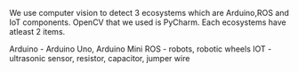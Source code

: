 We use computer vision to detect 3 ecosystems which are Arduino,ROS and IoT components. 
OpenCV that we used is PyCharm.
Each ecosystems have atleast 2 items.

Arduino - Arduino Uno, Arduino Mini
ROS - robots, robotic wheels
IOT - ultrasonic sensor, resistor, capacitor, jumper wire
